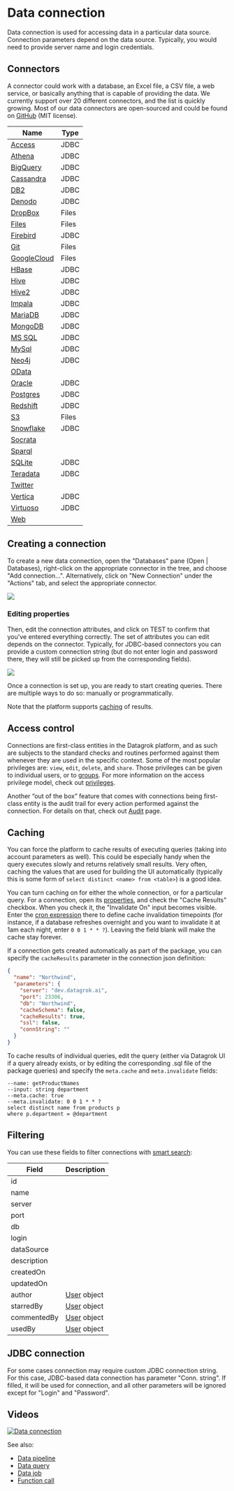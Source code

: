 <!-- TITLE: Data connection -->
<!-- SUBTITLE: -->

# Data connection

Data connection is used for accessing data in a particular data source. 
Connection parameters depend on the data source. Typically, you would need to provide 
server name and login credentials.

## Connectors

A connector could work with a database, an Excel file, a CSV file, a web service, or basically 
anything that is capable of providing the data. We currently support over 20 different 
connectors, and the list is quickly growing. Most of our data connectors are open-sourced and could be found on 
[GitHub](https://github.com/datagrok-ai/public/tree/master/connectors) (MIT license).

| Name                                     | Type  |
|------------------------------------------|-------|
| [Access](connectors/access.md)           | JDBC  |
| [Athena](connectors/athena.md)           | JDBC  |
| [BigQuery](connectors/bigquery.md)       | JDBC  |
| [Cassandra](connectors/cassandra.md)     | JDBC  |
| [DB2](connectors/db2.md)                 | JDBC  |
| [Denodo](connectors/denodo.md)           | JDBC  |
| [DropBox](connectors/dropbox.md)         | Files |
| [Files](connectors/files.md)             | Files |
| [Firebird](connectors/firebird.md)       | JDBC  |
| [Git](connectors/git.md)                 | Files |
| [GoogleCloud](connectors/googlecloud.md) | Files |
| [HBase](connectors/hbase.md)             | JDBC  |
| [Hive](connectors/hive.md)               | JDBC  |
| [Hive2](connectors/hive2.md)             | JDBC  |
| [Impala](connectors/impala.md)           | JDBC  |
| [MariaDB](connectors/mariadb.md)         | JDBC  |
| [MongoDB](connectors/mongodb.md)         | JDBC  |
| [MS SQL](connectors/mssql.md)            | JDBC  |
| [MySql](connectors/mysql.md)             | JDBC  |
| [Neo4j](connectors/neo4j.md)             | JDBC  |
| [OData](connectors/odata.md)             |       |
| [Oracle](connectors/oracle.md)           | JDBC  |
| [Postgres](connectors/postgres.md)       | JDBC  |
| [Redshift](connectors/redshift.md)       | JDBC  |
| [S3](connectors/s3.md)                   | Files |
| [Snowflake](connectors/snowflake.md)     | JDBC  |
| [Socrata](connectors/socrata.md)         |       |
| [Sparql](connectors/sparql.md)           |       |
| [SQLite](connectors/sqlite.md)           | JDBC  |
| [Teradata](connectors/teradata.md)       | JDBC  |
| [Twitter](connectors/twitter.md)         |       |
| [Vertica](connectors/vertica.md)         | JDBC  |
| [Virtuoso](connectors/virtuoso.md)       | JDBC  |
| [Web](connectors/web.md)                 |       |


## Creating a connection

To create a new data connection, open the "Databases" pane (Open | Databases), right-click on the appropriate 
connector in the tree, and choose "Add connection...". Alternatively, click on "New Connection" under the
"Actions" tab, and select the appropriate connector.

![](data-connection-tree.png)

### Editing properties

Then, edit the connection attributes, and click on TEST to confirm that you've entered everything
correctly. The set of attributes you can edit depends on the connector. Typically, for JDBC-based connectors
you can provide a custom connection string (but do not enter login and password there, they will still
be picked up from the corresponding fields).   

![](data-connection-create.png)
        
Once a connection is set up, you are ready to start creating queries. There are multiple ways to 
do so: manually or programmatically.

Note that the platform supports [caching](#caching) of results.
        
## Access control

Connections are first-class entities in the Datagrok platform, and as such are subjects to the standard 
checks and routines performed against them whenever they are used in the specific context. Some of the 
most popular privileges are: `view`, `edit`, `delete`, and `share`. 
Those privileges can be given to individual users, or to [groups](../govern/group.md).
For more information on the access privilege model, check out [privileges](../govern/security.md#privileges).

Another “out of the box” feature that comes with connections being first-class entity is the audit trail for 
every action performed against the connection. For details on that, check out [Audit](../govern/audit.md) page.

## Caching

You can force the platform to cache results of executing queries (taking into account parameters as well).
This could be especially handy when the query executes slowly and returns relatively small results.
Very often, caching the values that are used for building the UI automatically
(typically this is some form of `select distinct <name> from <table>`) is a good idea.

You can turn caching on for either the whole connection, or for a particular query. For a connection,
open its [properties](#editing-properties), and check the "Cache Results" checkbox. 
When you check it, the "Invalidate On" input becomes visible. Enter the 
[cron expression](https://www.freeformatter.com/cron-expression-generator-quartz.html)
there to define cache invalidation timepoints (for instance, if a database refreshes overnight
and you want to invalidate it at 1am each night, enter `0 0 1 * * ?`). Leaving the field blank
will make the cache stay forever.

If a connection gets created automatically as part of the package, you can specify the `cacheResults`
parameter in the connection json definition:

```json
{
  "name": "Northwind",
  "parameters": {
    "server": "dev.datagrok.ai",
    "port": 23306,
    "db": "Northwind",
    "cacheSchema": false,
    "cacheResults": true,
    "ssl": false,
    "connString": ""
  }
}
```

To cache results of individual queries, edit the query (either via Datagrok UI if a
query already exists, or by editing the corresponding .sql file of the package queries)
and specify the `meta.cache` and `meta.invalidate` fields:

```
--name: getProductNames
--input: string department
--meta.cache: true
--meta.invalidate: 0 0 1 * * ?
select distinct name from products p 
where p.department = @department
```

## Filtering

You can use these fields to filter connections with [smart search](../overview/smart-search.md):

| Field       | Description                                 |
|-------------|---------------------------------------------|
| id          |                                             |
| name        |                                             |
| server      |                                             |
| port        |                                             |
| db          |                                             |
| login       |                                             |
| dataSource  |                                             |
| description |                                             |
| createdOn   |                                             |
| updatedOn   |                                             |
| author      | [User](../govern/user.md) object            |
| starredBy   | [User](../govern/user.md) object            |
| commentedBy | [User](../govern/user.md) object            |
| usedBy      | [User](../govern/user.md) object            |

## JDBC connection

For some cases connection may require custom JDBC connection string. For this case, JDBC-based data connection has 
parameter "Conn. string". If filled, it will be used for connection, and all other parameters will be ignored except for "Login" and "Password". 

## Videos

[![Data connection](../uploads/youtube/data_access.png "Open on Youtube")](https://www.youtube.com/watch?v=dKrCk38A1m8&t=1048s)

See also:

  * [Data pipeline](data-pipeline.md)
  * [Data query](data-query.md)
  * [Data job](data-job.md)
  * [Function call](../overview/functions/function-call.md)
